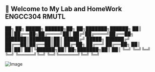 ## 👋 Welcome to My Lab and HomeWork ENGCC304 RMUTL


██╗  ██╗ █████╗  ██████╗██╗  ██╗███████╗██████╗ 
██║  ██║██╔══██╗██╔════╝██║ ██╔╝██╔════╝██╔══██╗
███████║███████║██║     █████╔╝ █████╗  ██████╔╝
██╔══██║██╔══██║██║     ██╔═██╗ ██╔══╝  ██╔══██╗
██║  ██║██║  ██║╚██████╗██║  ██╗███████╗██║  ██║
╚═╝  ╚═╝╚═╝  ╚═╝ ╚═════╝╚═╝  ╚═╝╚══════╝╚═╝  ╚═╝

![Image](https://github.com/user-attachments/assets/f44d44dd-5094-49d6-86e3-eeb6277caeb6)
